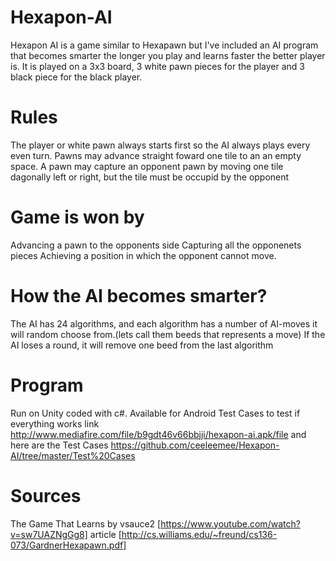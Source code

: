 # Hexapon-AI
Hexapon AI is a game similar to Hexapawn but I've included an AI program that becomes smarter the longer you play and learns faster the better player is. It is played on a 3x3 board, 3 white pawn pieces for the player and 3 black piece for the black player. 

# Rules
The player or white pawn always starts first so the AI always plays every even turn. 
Pawns may advance straight foward one tile to an an empty space.
A pawn may capture an opponent pawn by moving one tile dagonally left or right, but the tile must be occupid by the opponent 

# Game is won by
Advancing a pawn to the opponents side
Capturing all the opponenets pieces
Achieving a position in which the opponent cannot move.

# How the AI becomes smarter?
The AI has 24 algorithms, and each algorithm has a number of AI-moves it will random choose from.(lets call them beeds that represents a move)
If the AI loses a round, it will remove one beed from the last algorithm

# Program
Run on Unity coded with c#. 
Available for Android
Test Cases to test if everything works 
link http://www.mediafire.com/file/b9gdt46v66bbjji/hexapon-ai.apk/file
and here are the Test Cases https://github.com/ceeleemee/Hexapon-AI/tree/master/Test%20Cases

# Sources
The Game That Learns by vsauce2 [https://www.youtube.com/watch?v=sw7UAZNgGg8]
article [http://cs.williams.edu/~freund/cs136-073/GardnerHexapawn.pdf]
